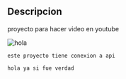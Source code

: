 ## Descripcion 
proyecto para hacer video en youtube

![hola ](https://i.ibb.co/fMbsL0q/2.png)

    este proyecto tiene conexion a api
    
~~~
hola ya si fue verdad
~~~
